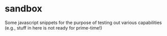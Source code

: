 # sandbox
Some javascript snippets for the purpose of testing out various capabilities (e.g., stuff in here is not ready for prime-time!)
